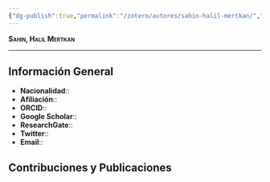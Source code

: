 ```yaml
---
{"dg-publish":true,"permalink":"/zotero/autores/sahin-halil-mertkan/","tags":["#autor","#researcher"]}
---
```



<span style="font-variant:small-caps; font-weight: bold;"> Sahin, Halil Mertkan </span>

---


## Información General

- **Nacionalidad**:: 
- **Afiliación**:: 
- **ORCID**:: 
- **Google Scholar**:: 
- **ResearchGate**:: 
- **Twitter**:: 
- **Email**::
  
## Contribuciones y Publicaciones







